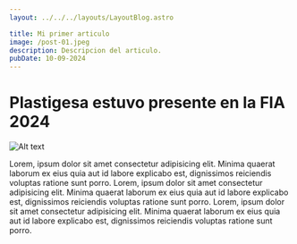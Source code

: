 ```yaml
---
layout: ../../../layouts/LayoutBlog.astro

title: Mi primer articulo
image: /post-01.jpeg
description: Descripcion del articulo.
pubDate: 10-09-2024
---
```


# Plastigesa estuvo presente en la FIA 2024

<img title="a title" alt="Alt text" src="/post-01.jpeg" class="h-[40rem] rounded-md w-full object-cover mb-8">

Lorem, ipsum dolor sit amet consectetur adipisicing elit. Minima quaerat laborum ex eius quia aut id labore explicabo est, dignissimos reiciendis voluptas ratione sunt porro.
Lorem, ipsum dolor sit amet consectetur adipisicing elit. Minima quaerat laborum ex eius quia aut id labore explicabo est, dignissimos reiciendis voluptas ratione sunt porro.
Lorem, ipsum dolor sit amet consectetur adipisicing elit. Minima quaerat laborum ex eius quia aut id labore explicabo est, dignissimos reiciendis voluptas ratione sunt porro.
